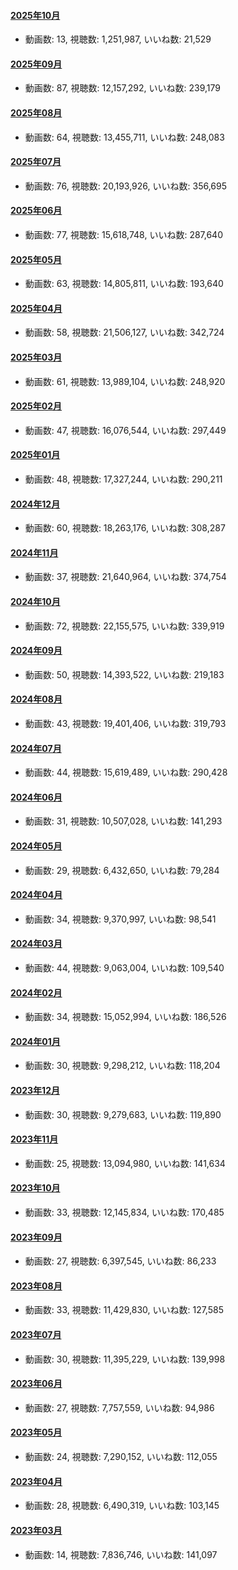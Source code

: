 #### [2025年10月](videos/202510 "wikilink")

-   動画数: 13, 視聴数: 1,251,987, いいね数: 21,529

#### [2025年09月](videos/202509 "wikilink")

-   動画数: 87, 視聴数: 12,157,292, いいね数: 239,179

#### [2025年08月](videos/202508 "wikilink")

-   動画数: 64, 視聴数: 13,455,711, いいね数: 248,083

#### [2025年07月](videos/202507 "wikilink")

-   動画数: 76, 視聴数: 20,193,926, いいね数: 356,695

#### [2025年06月](videos/202506 "wikilink")

-   動画数: 77, 視聴数: 15,618,748, いいね数: 287,640

#### [2025年05月](videos/202505 "wikilink")

-   動画数: 63, 視聴数: 14,805,811, いいね数: 193,640

#### [2025年04月](videos/202504 "wikilink")

-   動画数: 58, 視聴数: 21,506,127, いいね数: 342,724

#### [2025年03月](videos/202503 "wikilink")

-   動画数: 61, 視聴数: 13,989,104, いいね数: 248,920

#### [2025年02月](videos/202502 "wikilink")

-   動画数: 47, 視聴数: 16,076,544, いいね数: 297,449

#### [2025年01月](videos/202501 "wikilink")

-   動画数: 48, 視聴数: 17,327,244, いいね数: 290,211

#### [2024年12月](videos/202412 "wikilink")

-   動画数: 60, 視聴数: 18,263,176, いいね数: 308,287

#### [2024年11月](videos/202411 "wikilink")

-   動画数: 37, 視聴数: 21,640,964, いいね数: 374,754

#### [2024年10月](videos/202410 "wikilink")

-   動画数: 72, 視聴数: 22,155,575, いいね数: 339,919

#### [2024年09月](videos/202409 "wikilink")

-   動画数: 50, 視聴数: 14,393,522, いいね数: 219,183

#### [2024年08月](videos/202408 "wikilink")

-   動画数: 43, 視聴数: 19,401,406, いいね数: 319,793

#### [2024年07月](videos/202407 "wikilink")

-   動画数: 44, 視聴数: 15,619,489, いいね数: 290,428

#### [2024年06月](videos/202406 "wikilink")

-   動画数: 31, 視聴数: 10,507,028, いいね数: 141,293

#### [2024年05月](videos/202405 "wikilink")

-   動画数: 29, 視聴数: 6,432,650, いいね数: 79,284

#### [2024年04月](videos/202404 "wikilink")

-   動画数: 34, 視聴数: 9,370,997, いいね数: 98,541

#### [2024年03月](videos/202403 "wikilink")

-   動画数: 44, 視聴数: 9,063,004, いいね数: 109,540

#### [2024年02月](videos/202402 "wikilink")

-   動画数: 34, 視聴数: 15,052,994, いいね数: 186,526

#### [2024年01月](videos/202401 "wikilink")

-   動画数: 30, 視聴数: 9,298,212, いいね数: 118,204

#### [2023年12月](videos/202312 "wikilink")

-   動画数: 30, 視聴数: 9,279,683, いいね数: 119,890

#### [2023年11月](videos/202311 "wikilink")

-   動画数: 25, 視聴数: 13,094,980, いいね数: 141,634

#### [2023年10月](videos/202310 "wikilink")

-   動画数: 33, 視聴数: 12,145,834, いいね数: 170,485

#### [2023年09月](videos/202309 "wikilink")

-   動画数: 27, 視聴数: 6,397,545, いいね数: 86,233

#### [2023年08月](videos/202308 "wikilink")

-   動画数: 33, 視聴数: 11,429,830, いいね数: 127,585

#### [2023年07月](videos/202307 "wikilink")

-   動画数: 30, 視聴数: 11,395,229, いいね数: 139,998

#### [2023年06月](videos/202306 "wikilink")

-   動画数: 27, 視聴数: 7,757,559, いいね数: 94,986

#### [2023年05月](videos/202305 "wikilink")

-   動画数: 24, 視聴数: 7,290,152, いいね数: 112,055

#### [2023年04月](videos/202304 "wikilink")

-   動画数: 28, 視聴数: 6,490,319, いいね数: 103,145

#### [2023年03月](videos/202303 "wikilink")

-   動画数: 14, 視聴数: 7,836,746, いいね数: 141,097

